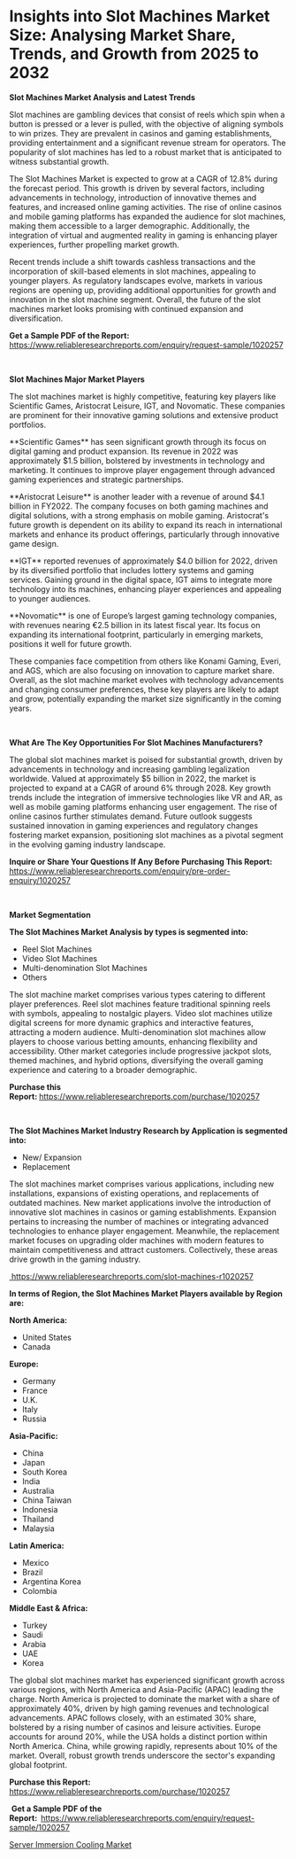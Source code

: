 <p><h1>Insights into Slot Machines Market Size: Analysing Market Share, Trends, and Growth from 2025 to 2032</h1></p><p><strong>Slot Machines Market Analysis and Latest Trends</strong></p>
<p><p>Slot machines are gambling devices that consist of reels which spin when a button is pressed or a lever is pulled, with the objective of aligning symbols to win prizes. They are prevalent in casinos and gaming establishments, providing entertainment and a significant revenue stream for operators. The popularity of slot machines has led to a robust market that is anticipated to witness substantial growth.</p><p>The Slot Machines Market is expected to grow at a CAGR of 12.8% during the forecast period. This growth is driven by several factors, including advancements in technology, introduction of innovative themes and features, and increased online gaming activities. The rise of online casinos and mobile gaming platforms has expanded the audience for slot machines, making them accessible to a larger demographic. Additionally, the integration of virtual and augmented reality in gaming is enhancing player experiences, further propelling market growth.</p><p>Recent trends include a shift towards cashless transactions and the incorporation of skill-based elements in slot machines, appealing to younger players. As regulatory landscapes evolve, markets in various regions are opening up, providing additional opportunities for growth and innovation in the slot machine segment. Overall, the future of the slot machines market looks promising with continued expansion and diversification.</p></p>
<p><strong>Get a Sample PDF of the Report:&nbsp;</strong> <a href="https://www.reliableresearchreports.com/enquiry/request-sample/1020257?utm_campaign=2779&utm_medium=2&utm_source=Github&utm_content=ia&utm_term=23022025&utm_id=slot-machines">https://www.reliableresearchreports.com/enquiry/request-sample/1020257</a></p>
<p>&nbsp;</p>
<p><strong>Slot Machines Major Market Players</strong></p>
<p><p>The slot machines market is highly competitive, featuring key players like Scientific Games, Aristocrat Leisure, IGT, and Novomatic. These companies are prominent for their innovative gaming solutions and extensive product portfolios.</p><p>**Scientific Games** has seen significant growth through its focus on digital gaming and product expansion. Its revenue in 2022 was approximately $1.5 billion, bolstered by investments in technology and marketing. It continues to improve player engagement through advanced gaming experiences and strategic partnerships.</p><p>**Aristocrat Leisure** is another leader with a revenue of around $4.1 billion in FY2022. The company focuses on both gaming machines and digital solutions, with a strong emphasis on mobile gaming. Aristocrat's future growth is dependent on its ability to expand its reach in international markets and enhance its product offerings, particularly through innovative game design.</p><p>**IGT** reported revenues of approximately $4.0 billion for 2022, driven by its diversified portfolio that includes lottery systems and gaming services. Gaining ground in the digital space, IGT aims to integrate more technology into its machines, enhancing player experiences and appealing to younger audiences.</p><p>**Novomatic** is one of Europe’s largest gaming technology companies, with revenues nearing €2.5 billion in its latest fiscal year. Its focus on expanding its international footprint, particularly in emerging markets, positions it well for future growth.</p><p>These companies face competition from others like Konami Gaming, Everi, and AGS, which are also focusing on innovation to capture market share. Overall, as the slot machine market evolves with technology advancements and changing consumer preferences, these key players are likely to adapt and grow, potentially expanding the market size significantly in the coming years.</p></p>
<p>&nbsp;</p>
<p><strong>What Are The Key Opportunities For Slot Machines Manufacturers?</strong></p>
<p><p>The global slot machines market is poised for substantial growth, driven by advancements in technology and increasing gambling legalization worldwide. Valued at approximately $5 billion in 2022, the market is projected to expand at a CAGR of around 6% through 2028. Key growth trends include the integration of immersive technologies like VR and AR, as well as mobile gaming platforms enhancing user engagement. The rise of online casinos further stimulates demand. Future outlook suggests sustained innovation in gaming experiences and regulatory changes fostering market expansion, positioning slot machines as a pivotal segment in the evolving gaming industry landscape.</p></p>
<p><strong>Inquire or Share Your Questions If Any Before Purchasing This Report:</strong> <a href="https://www.reliableresearchreports.com/enquiry/pre-order-enquiry/1020257?utm_campaign=2779&utm_medium=2&utm_source=Github&utm_content=ia&utm_term=23022025&utm_id=slot-machines">https://www.reliableresearchreports.com/enquiry/pre-order-enquiry/1020257</a></p>
<p>&nbsp;</p>
<p><strong>Market Segmentation</strong></p>
<p><strong>The Slot Machines Market Analysis by types is segmented into:</strong></p>
<p><ul><li>Reel Slot Machines</li><li>Video Slot Machines</li><li>Multi-denomination Slot Machines</li><li>Others</li></ul></p>
<p><p>The slot machine market comprises various types catering to different player preferences. Reel slot machines feature traditional spinning reels with symbols, appealing to nostalgic players. Video slot machines utilize digital screens for more dynamic graphics and interactive features, attracting a modern audience. Multi-denomination slot machines allow players to choose various betting amounts, enhancing flexibility and accessibility. Other market categories include progressive jackpot slots, themed machines, and hybrid options, diversifying the overall gaming experience and catering to a broader demographic.</p></p>
<p><strong>Purchase this Report:&nbsp;</strong><a href="https://www.reliableresearchreports.com/purchase/1020257?utm_campaign=2779&utm_medium=2&utm_source=Github&utm_content=ia&utm_term=23022025&utm_id=slot-machines">https://www.reliableresearchreports.com/purchase/1020257</a></p>
<p>&nbsp;</p>
<p><strong>The Slot Machines Market Industry Research by Application is segmented into:</strong></p>
<p><ul><li>New/ Expansion</li><li>Replacement</li></ul></p>
<p><p>The slot machines market comprises various applications, including new installations, expansions of existing operations, and replacements of outdated machines. New market applications involve the introduction of innovative slot machines in casinos or gaming establishments. Expansion pertains to increasing the number of machines or integrating advanced technologies to enhance player engagement. Meanwhile, the replacement market focuses on upgrading older machines with modern features to maintain competitiveness and attract customers. Collectively, these areas drive growth in the gaming industry.</p></p>
<p><a href="https://www.reliableresearchreports.com/slot-machines-r1020257?utm_campaign=2779&utm_medium=2&utm_source=Github&utm_content=ia&utm_term=23022025&utm_id=slot-machines">&nbsp;https://www.reliableresearchreports.com/slot-machines-r1020257</a></p>
<p><strong>In terms of Region, the Slot Machines Market Players available by Region are:</strong></p>
<p>
    <p> <strong> North America: </strong>
        <ul>
            <li>United States</li>
            <li>Canada</li>
        </ul>
        </p> 
    <p> <strong> Europe: </strong>
        <ul>
            <li>Germany</li>
            <li>France</li>
            <li>U.K.</li>
            <li>Italy</li>
            <li>Russia</li>
        </ul>
        </p> 
    <p> <strong> Asia-Pacific: </strong>
        <ul>
            <li>China</li>
            <li>Japan</li>
            <li>South Korea</li>
            <li>India</li>
            <li>Australia</li>
            <li>China Taiwan</li>
            <li>Indonesia</li>
            <li>Thailand</li>
            <li>Malaysia</li>
        </ul>
        </p> 
    <p> <strong> Latin America: </strong>
        <ul>
            <li>Mexico</li>
            <li>Brazil</li>
            <li>Argentina Korea</li>
            <li>Colombia</li>
        </ul>
        </p> 
    <p> <strong> Middle East & Africa: </strong>
        <ul>
            <li>Turkey</li>
            <li>Saudi</li>
            <li>Arabia</li>
            <li>UAE</li>
            <li>Korea</li>
        </ul>
    </p>
    </p>
<p><p>The global slot machines market has experienced significant growth across various regions, with North America and Asia-Pacific (APAC) leading the charge. North America is projected to dominate the market with a share of approximately 40%, driven by high gaming revenues and technological advancements. APAC follows closely, with an estimated 30% share, bolstered by a rising number of casinos and leisure activities. Europe accounts for around 20%, while the USA holds a distinct portion within North America. China, while growing rapidly, represents about 10% of the market. Overall, robust growth trends underscore the sector's expanding global footprint.</p></p>
<p><strong>Purchase this Report: </strong><a href="https://www.reliableresearchreports.com/purchase/1020257?utm_campaign=2779&utm_medium=2&utm_source=Github&utm_content=ia&utm_term=23022025&utm_id=slot-machines">https://www.reliableresearchreports.com/purchase/1020257</a></p>
<p>&nbsp;<strong>Get a Sample PDF of the Report:&nbsp;&nbsp;</strong><a href="https://www.reliableresearchreports.com/enquiry/request-sample/1020257?utm_campaign=2779&utm_medium=2&utm_source=Github&utm_content=ia&utm_term=23022025&utm_id=slot-machines">https://www.reliableresearchreports.com/enquiry/request-sample/1020257</a></p>
<p><strong></strong></p>
<p><p><a href="https://github.com/kimberjam0i/Market-Research-Report-List-1/blob/main/server-immersion-cooling-market.md?utm_campaign=2779&utm_medium=2&utm_source=Github&utm_content=ia&utm_term=23022025&utm_id=slot-machines">Server Immersion Cooling Market</a></p></p>